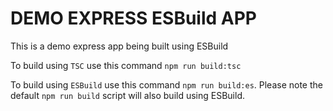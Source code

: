 # DEMO EXPRESS ESBuild APP

This is a demo express app being built using ESBuild

To build using `TSC` use this command `npm run build:tsc`

To build using `ESBuild` use this command `npm run build:es`. Please note the default `npm run build` script will also build using ESBuild.
